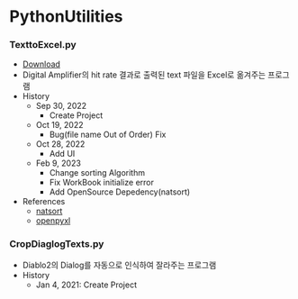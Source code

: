 # PythonUtilities
### TexttoExcel.py
- [Download](https://drive.google.com/file/d/1higai4RnkslojluFTzUIm53vG-oEQRVo/view?usp=sharing)
- Digital Amplifier의 hit rate 결과로 출력된 text 파일을 Excel로 옮겨주는 프로그램
- History
	- Sep 30, 2022
		- Create Project
	- Oct 19, 2022
		- Bug(file name Out of Order) Fix
	- Oct 28, 2022 
		- Add UI
	- Feb 9, 2023 
		- Change sorting Algorithm
		- Fix WorkBook initialize error
		- Add OpenSource Depedency(natsort)
- References
	- [natsort](https://github.com/SethMMorton/natsort)
	- [openpyxl](https://openpyxl.readthedocs.io/en/stable/)

### CropDiaglogTexts.py
- Diablo2의 Dialog를 자동으로 인식하여 잘라주는 프로그램
- History
	- Jan 4, 2021: Create Project 
